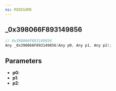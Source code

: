 ```yaml
---
ns: MINIGAME
---
```

## _0x398066F893149856

```c
// 0x398066F893149856
Any _0x398066F893149856(Any p0, Any p1, Any p2);
```

## Parameters
* **p0**:
* **p1**:
* **p2**:
